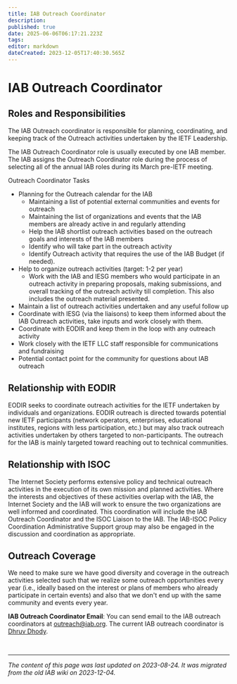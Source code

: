 ```yaml
---
title: IAB Outreach Coordinator
description: 
published: true
date: 2025-06-06T06:17:21.223Z
tags: 
editor: markdown
dateCreated: 2023-12-05T17:40:30.565Z
---
```


# IAB Outreach Coordinator
## Roles and Responsibilities
The IAB Outreach coordinator is responsible for planning, coordinating, and keeping track of the Outreach activities undertaken by the IETF Leadership.

The IAB Outreach Coordinator role is usually executed by one IAB member. The IAB assigns the Outreach Coordinator role during the process of selecting all of the annual IAB roles during its March pre-IETF meeting.

Outreach Coordinator Tasks

- Planning for the Outreach calendar for the IAB
  - Maintaining a list of potential external communities and events for outreach
  - Maintaining the list of organizations and events that the IAB members are already active in and regularly attending
  - Help the IAB shortlist outreach activities based on the outreach goals and interests of the IAB members
  - Identify who will take part in the outreach activity
  - Identify Outreach activity that requires the use of the IAB Budget (if needed).
- Help to organize outreach activities (target: 1-2 per year)
  - Work with the IAB and IESG members who would participate in an outreach activity in preparing proposals, making submissions, and overall tracking of the outreach activity till completion. This also includes the outreach material presented.
- Maintain a list of outreach activities undertaken and any useful follow up
- Coordinate with IESG (via the liaisons) to keep them informed about the IAB Outreach activities, take inputs and work closely with them.
- Coordinate with EODIR and keep them in the loop with any outreach activity
- Work closely with the IETF LLC staff responsible for communications and fundraising
- Potential contact point for the community for questions about IAB outreach

## Relationship with EODIR
EODIR seeks to coordinate outreach activities for the IETF undertaken by individuals and organizations. EODIR outreach is directed towards potential new IETF participants (network operators, enterprises, educational institutes, regions with less participation, etc.) but may also track outreach activities undertaken by others targeted to non-participants. The outreach for the IAB is mainly targeted toward reaching out to technical communities.

## Relationship with ISOC
The Internet Society performs extensive policy and technical outreach activities in the execution of its own mission and planned activities. Where the interests and objectives of these activities overlap with the IAB, the Internet Society and the IAB will work to ensure the two organizations are well informed and coordinated. This coordination will include the IAB Outreach Coordinator and the ISOC Liaison to the IAB. The IAB-ISOC Policy Coordination Administrative Support group may also be engaged in the discussion and coordination as appropriate.

## Outreach Coverage
We need to make sure we have good diversity and coverage in the outreach activities selected such that we realize some outreach opportunities every year (i.e., ideally based on the interest or plans of members who already participate in certain events) and also that we don't end up with the same community and events every year. 

**IAB Outreach Coordinator Email**: You can send email to the IAB outreach coordinators at outreach@iab.org. The current IAB outreach coordinator is [Dhruv Dhody](https://datatracker.ietf.org/person/dhruv.ietf@gmail.com).

&nbsp;
&nbsp;
&nbsp;

---

*The content of this page was last updated on 2023-08-24. It was migrated from the old IAB wiki on 2023-12-04.*
